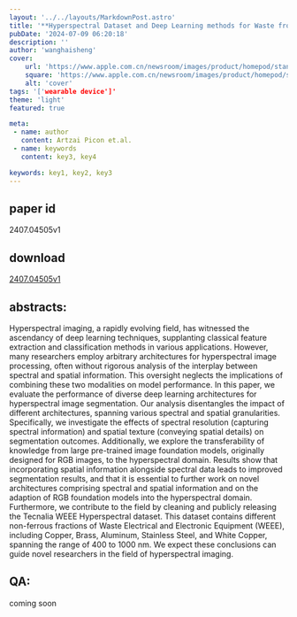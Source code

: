 ```yaml
---
layout: '../../layouts/MarkdownPost.astro'
title: '**Hyperspectral Dataset and Deep Learning methods for Waste from Electric and Electronic Equipment Identification (WEEE)**'
pubDate: '2024-07-09 06:20:18'
description: ''
author: 'wanghaisheng'
cover:
    url: 'https://www.apple.com.cn/newsroom/images/product/homepod/standard/Apple-HomePod-hero-230118_big.jpg.large_2x.jpg'
    square: 'https://www.apple.com.cn/newsroom/images/product/homepod/standard/Apple-HomePod-hero-230118_big.jpg.large_2x.jpg'
    alt: 'cover'
tags: '['wearable device']' 
theme: 'light'
featured: true

meta:
 - name: author
   content: Artzai Picon et.al.
 - name: keywords
   content: key3, key4

keywords: key1, key2, key3
---
```


## paper id
2407.04505v1
## download
[2407.04505v1](http://arxiv.org/abs/2407.04505v1)
## abstracts:
Hyperspectral imaging, a rapidly evolving field, has witnessed the ascendancy of deep learning techniques, supplanting classical feature extraction and classification methods in various applications. However, many researchers employ arbitrary architectures for hyperspectral image processing, often without rigorous analysis of the interplay between spectral and spatial information. This oversight neglects the implications of combining these two modalities on model performance.   In this paper, we evaluate the performance of diverse deep learning architectures for hyperspectral image segmentation. Our analysis disentangles the impact of different architectures, spanning various spectral and spatial granularities. Specifically, we investigate the effects of spectral resolution (capturing spectral information) and spatial texture (conveying spatial details) on segmentation outcomes. Additionally, we explore the transferability of knowledge from large pre-trained image foundation models, originally designed for RGB images, to the hyperspectral domain.   Results show that incorporating spatial information alongside spectral data leads to improved segmentation results, and that it is essential to further work on novel architectures comprising spectral and spatial information and on the adaption of RGB foundation models into the hyperspectral domain.   Furthermore, we contribute to the field by cleaning and publicly releasing the Tecnalia WEEE Hyperspectral dataset. This dataset contains different non-ferrous fractions of Waste Electrical and Electronic Equipment (WEEE), including Copper, Brass, Aluminum, Stainless Steel, and White Copper, spanning the range of 400 to 1000 nm.   We expect these conclusions can guide novel researchers in the field of hyperspectral imaging.
## QA:
coming soon

